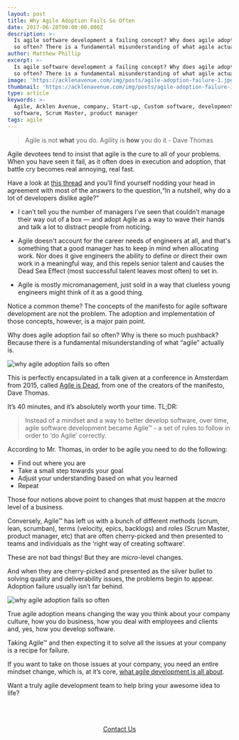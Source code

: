 ```yaml
---
layout: post
title: Why Agile Adoption Fails So Often
date: 2017-06-28T00:00:00.000Z
description: >-
  Is agile software development a failing concept? Why does agile adoption fails
  so often? There is a fundamental misunderstanding of what agile actually is. 
author: Matthew Phillip
excerpt: >-
  Is agile software development a failing concept? Why does agile adoption fails
  so often? There is a fundamental misunderstanding of what agile actually is. 
image: 'https://acklenavenue.com/img/posts/agile-adoption-failure-1.jpg'
thumbnail: 'https://acklenavenue.com/img/posts/agile-adoption-failure-1.jpg'
type: article
keywords: >-
  Agile, Acklen Avenue, company, Start-up, Custom software, development, agile
  software, Scrum Master, product manager
tags: agile
---
```


> Agile is not **what** you do. Agility is **how** you do it - Dave Thomas

Agile devotees tend to insist that agile is the cure to all of your problems. When you have seen it fail, as it often does 
in execution and adoption, that battle cry becomes real annoying, real fast. 

Have a look at [this thread](https://www.quora.com/In-a-nutshell-why-do-a-lot-of-developers-dislike-Agile) and you’ll find 
yourself nodding your head in agreement with most of the answers to the question,“In a nutshell, why do a lot of developers 
dislike agile?”

  * I can’t tell you the number of managers I’ve seen that couldn’t manage their way out of a box — and adopt Agile as a way 
to wave their hands and talk a lot to distract people from noticing.

  * Agile doesn't account for the career needs of engineers at all, and that's something that a good manager has to keep in 
mind when allocating work. Nor does it give engineers the ability to define or direct their own work in a meaningful way, 
and this repels senior talent and causes the Dead Sea Effect (most successful talent leaves most often) to set in.

  * Agile is mostly micromanagement, just sold in a way that clueless young engineers might think of it as a good thing.

Notice a common theme? The concepts of the manifesto for agile software development are not the problem. The adoption and 
implementation of those concepts, however, is a major pain point. 

Why does agile adoption fail so often? Why is there so much pushback? Because there is a fundamental misunderstanding of 
what “agile” actually is.

![why agile adoption fails so often](http://acklenavenue.github.io/img/posts/agile-adoption-failure-3.jpg)

This is perfectly encapsulated in a talk given at a conference in Amsterdam from 2015, called [Agile is Dead](https://www.youtube.com/watch?time_continue=2244&v=a-BOSpxYJ9M),
from one of the creators of the manifesto, Dave Thomas. 

It’s 40 minutes, and it’s absolutely worth your time. TL;DR:

> Instead of a mindset and a way to better develop software, over time, agile software development became Agile™ - a set of 
> rules to follow in order to ‘do Agile’ correctly. 

According to Mr. Thomas, in order to be agile you need to do the following:
  * Find out where you are
  * Take a small step towards your goal
  * Adjust your understanding based on what you learned
  * Repeat
  
Those four notions above point to changes that must happen at the _macro_ level of a business.

Conversely, Agile™ has left us with a bunch of different methods (scrum, lean, scrumban), terms (velocity, epics, backlogs)
and roles (Scrum Master, product manager, etc) that are often cherry-picked and then presented to teams and individuals as 
the ‘right way of creating software’. 

These are not bad things! But they are _micro_-level changes. 

And when they are cherry-picked and presented as the silver bullet to solving quality and deliverability issues, the 
problems begin to appear. Adoption failure usually isn’t far behind.

![why agile adoption fails so often](http://acklenavenue.github.io/img/posts/agile-adoption-failure-2.jpg)

True agile adoption means changing the way you think about your company culture, how you do business, how you deal with 
employees and clients and, yes, how you develop software. 

Taking Agile™ and then expecting it to solve all the issues at your company is a recipe for failure. 

If you want to take on those issues at your company, you need an entire mindset change, which is, at it’s core, [what agile
development is all about](https://www.visualstudio.com/learn/agile-culture/). 

Want a truly agile development team to help bring your awesome idea to life?

<div style="text-align:center; padding:50px 30px;">
  <a href="http://acklenavenue.com/" class="btn btn--apple hvr-ripple-out" >Contact Us</a>
</div>


